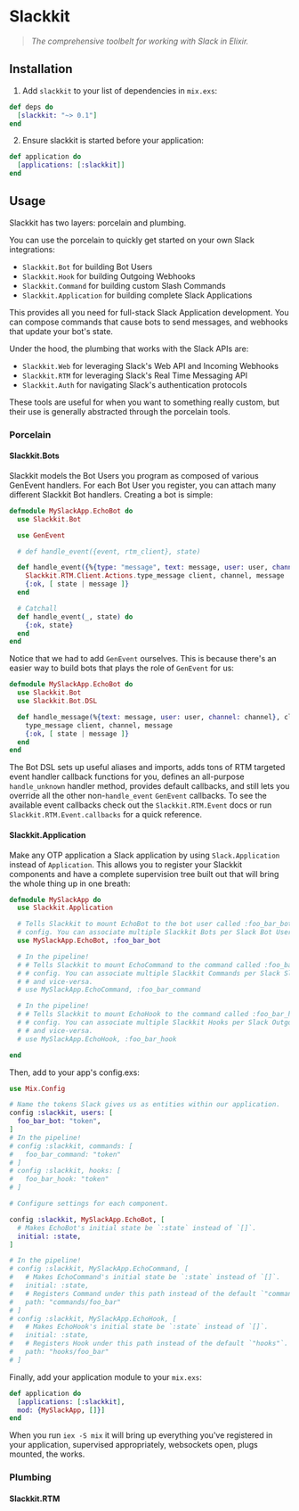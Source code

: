 Slackkit
========

> *The comprehensive toolbelt for working with Slack in Elixir.*

Installation
------------

1. Add `slackkit` to your list of dependencies in `mix.exs`:

```elixir
def deps do
  [slackkit: "~> 0.1"]
end
```

2. Ensure slackkit is started before your application:

```elixir
def application do
  [applications: [:slackkit]]
end
```

Usage
-----

Slackkit has two layers: porcelain and plumbing.

You can use the porcelain to quickly get started on your own Slack integrations:

- `Slackkit.Bot` for building Bot Users
- `Slackkit.Hook` for building Outgoing Webhooks
- `Slackkit.Command` for building custom Slash Commands
- `Slackkit.Application` for building complete Slack Applications

This provides all you need for full-stack Slack Application development. You can compose commands that cause bots to send messages, and webhooks that update your bot's state.

Under the hood, the plumbing that works with the Slack APIs are:

- `Slackkit.Web` for leveraging Slack's Web API and Incoming Webhooks
- `Slackkit.RTM` for leveraging Slack's Real Time Messaging API
- `Slackkit.Auth` for navigating Slack's authentication protocols

These tools are useful for when you want to something really custom, but their use is generally abstracted through the porcelain tools.

### Porcelain

#### Slackkit.Bots

Slackkit models the Bot Users you program as composed of various GenEvent handlers. For each Bot User you register, you can attach many different Slackkit Bot handlers. Creating a bot is simple:

```elixir
defmodule MySlackApp.EchoBot do
  use Slackkit.Bot

  use GenEvent

  # def handle_event({event, rtm_client}, state)

  def handle_event({%{type: "message", text: message, user: user, channel: channel}, client = %{myself: myself}}, state) when user != myself do
    Slackkit.RTM.Client.Actions.type_message client, channel, message
    {:ok, [ state | message ]}
  end

  # Catchall
  def handle_event(_, state) do
    {:ok, state}
  end
end
```

Notice that we had to add `GenEvent` ourselves. This is because there's an easier way to build bots that plays the role of `GenEvent` for us:

```elixir
defmodule MySlackApp.EchoBot do
  use Slackkit.Bot
  use Slackkit.Bot.DSL

  def handle_message(%{text: message, user: user, channel: channel}, client = %{myself: myself}, state) when user != myself do
    type_message client, channel, message
    {:ok, [ state | message ]}
  end
end
```

The Bot DSL sets up useful aliases and imports, adds tons of RTM targeted event handler callback functions for you, defines an all-purpose `handle_unknown` handler method, provides default callbacks, and still lets you override all the other non-`handle_event` `GenEvent` callbacks. To see the available event callbacks check out the `Slackkit.RTM.Event` docs or run `Slackkit.RTM.Event.callbacks` for a quick reference.

#### Slackkit.Application

Make any OTP application a Slack application by using `Slack.Application` instead of `Application`. This allows you to register your Slackkit components and have a complete supervision tree built out that will bring the whole thing up in one breath:

```elixir
defmodule MySlackApp do
  use Slackkit.Application

  # Tells Slackkit to mount EchoBot to the bot user called :foo_bar_bot in our
  # config. You can associate multiple Slackkit Bots per Slack Bot User and vice-versa.
  use MySlackApp.EchoBot, :foo_bar_bot

  # In the pipeline!
  # # Tells Slackkit to mount EchoCommand to the command called :foo_bar_command in our
  # # config. You can associate multiple Slackkit Commands per Slack Slash Command
  # # and vice-versa.
  # use MySlackApp.EchoCommand, :foo_bar_command

  # In the pipeline!
  # # Tells Slackkit to mount EchoHook to the command called :foo_bar_hook in our
  # # config. You can associate multiple Slackkit Hooks per Slack Outgoing Webhook
  # # and vice-versa.
  # use MySlackApp.EchoHook, :foo_bar_hook

end
```

Then, add to your app's config.exs:

```elixir
use Mix.Config

# Name the tokens Slack gives us as entities within our application.
config :slackkit, users: [
  foo_bar_bot: "token",
]
# In the pipeline!
# config :slackkit, commands: [
#   foo_bar_command: "token"
# ]
# config :slackkit, hooks: [
#   foo_bar_hook: "token"
# ]

# Configure settings for each component.

config :slackkit, MySlackApp.EchoBot, [
  # Makes EchoBot's initial state be `:state` instead of `[]`.
  initial: :state,
]

# In the pipeline!
# config :slackkit, MySlackApp.EchoCommand, [
#   # Makes EchoCommand's initial state be `:state` instead of `[]`.
#   initial: :state,
#   # Registers Command under this path instead of the default `"commands"`.
#   path: "commands/foo_bar"
# ]
# config :slackkit, MySlackApp.EchoHook, [
#   # Makes EchoHook's initial state be `:state` instead of `[]`.
#   initial: :state,
#   # Registers Hook under this path instead of the default `"hooks"`.
#   path: "hooks/foo_bar"
# ]
```

Finally, add your application module to your `mix.exs`:

```elixir
def application do
  [applications: [:slackkit],
  mod: {MySlackApp, []}]
end
```

When you run `iex -S mix` it will bring up everything you've registered in your application, supervised appropriately, websockets open, plugs mounted, the works.

### Plumbing

#### Slackkit.RTM
